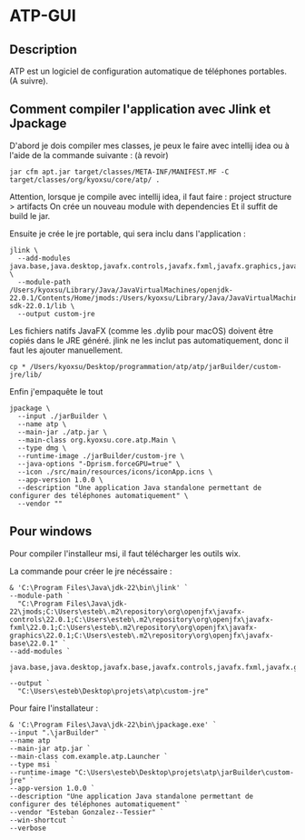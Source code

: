 # ATP-GUI

## Description
ATP est un logiciel de configuration automatique de téléphones portables.
(A suivre).

## Comment compiler l'application avec Jlink et Jpackage 

D'abord je dois compiler mes classes, je peux le faire avec intellij idea ou à l'aide de la commande suivante : (à revoir)
```
jar cfm apt.jar target/classes/META-INF/MANIFEST.MF -C target/classes/org/kyoxsu/core/atp/ .
```

Attention, lorsque je compile avec intellij idea, il faut faire :
project structure > artifacts
On crée un nouveau module with dependencies
Et il suffit de build le jar.

Ensuite je crée le jre portable, qui sera inclu dans l'application :
```
jlink \
  --add-modules java.base,java.desktop,javafx.controls,javafx.fxml,javafx.graphics,javafx.media,javafx.web \
  --module-path /Users/kyoxsu/Library/Java/JavaVirtualMachines/openjdk-22.0.1/Contents/Home/jmods:/Users/kyoxsu/Library/Java/JavaVirtualMachines/javafx-sdk-22.0.1/lib \
  --output custom-jre
```

Les fichiers natifs JavaFX (comme les .dylib pour macOS) doivent être copiés dans le JRE généré. jlink ne les inclut pas automatiquement, donc il faut les ajouter manuellement.
```
cp * /Users/kyoxsu/Desktop/programmation/atp/atp/jarBuilder/custom-jre/lib/
```

Enfin j'empaquête le tout
```
jpackage \
  --input ./jarBuilder \
  --name atp \
  --main-jar ./atp.jar \
  --main-class org.kyoxsu.core.atp.Main \
  --type dmg \
  --runtime-image ./jarBuilder/custom-jre \
  --java-options "-Dprism.forceGPU=true" \
  --icon ./src/main/resources/icons/iconApp.icns \
  --app-version 1.0.0 \
  --description "Une application Java standalone permettant de configurer des téléphones automatiquement" \
  --vendor ""
```

##  Pour windows

Pour compiler l'installeur msi, il faut télécharger les outils wix.

La commande pour créer le jre nécéssaire :
```
& 'C:\Program Files\Java\jdk-22\bin\jlink' `
--module-path `
  "C:\Program Files\Java\jdk-22\jmods;C:\Users\esteb\.m2\repository\org\openjfx\javafx-controls\22.0.1;C:\Users\esteb\.m2\repository\org\openjfx\javafx-fxml\22.0.1;C:\Users\esteb\.m2\repository\org\openjfx\javafx-graphics\22.0.1;C:\Users\esteb\.m2\repository\org\openjfx\javafx-base\22.0.1" `
--add-modules `
  java.base,java.desktop,javafx.base,javafx.controls,javafx.fxml,javafx.graphics `
--output `
  "C:\Users\esteb\Desktop\projets\atp\custom-jre"
```

Pour faire l'installateur :
```
& 'C:\Program Files\Java\jdk-22\bin\jpackage.exe' `
--input ".\jarBuilder" `
--name atp `
--main-jar atp.jar `
--main-class com.example.atp.Launcher `
--type msi `
--runtime-image "C:\Users\esteb\Desktop\projets\atp\jarBuilder\custom-jre" `
--app-version 1.0.0 `
--description "Une application Java standalone permettant de configurer des téléphones automatiquement" `
--vendor "Esteban Gonzalez--Tessier" `
--win-shortcut `
--verbose
```
